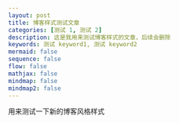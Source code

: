 ```yaml
---
layout: post
title: 博客样式测试文章
categories: [测试 1, 测试 2]
description: 这是我用来测试博客样式的文章，后续会删除
keywords: 测试 keyword1, 测试 keyword2
mermaid: false
sequence: false
flow: false
mathjax: false
mindmap: false
mindmap2: false
---
```


用来测试一下新的博客风格样式
